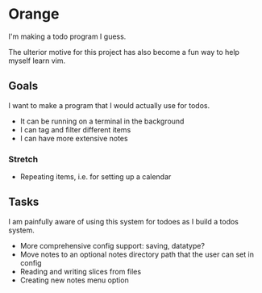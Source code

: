 # Orange
I'm making a todo program I guess.

The ulterior motive for this project has also become a fun way to help myself
learn vim.

## Goals
I want to make a program that I would actually use for todos.
- It can be running on a terminal in the background
- I can tag and filter different items
- I can have more extensive notes

### Stretch
- Repeating items, i.e. for setting up a calendar

## Tasks
I am painfully aware of using this system for todoes as I build a todos system.
- More comprehensive config support: saving, datatype?
- Move notes to an optional notes directory path that the user can set in config
- Reading and writing slices from files
- Creating new notes menu option
